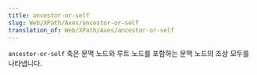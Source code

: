 ```yaml
---
title: ancestor-or-self
slug: Web/XPath/Axes/ancestor-or-self
translation_of: Web/XPath/Axes/ancestor-or-self
---
```

`ancestor-or-self` 축은 문맥 노드와 루트 노드를 포함하는 문맥 노드의 조상 모두를 나타냅니다.
